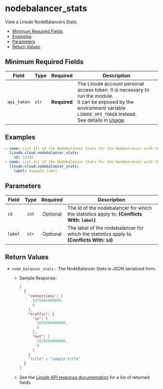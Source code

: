 # nodebalancer_stats

View a Linode NodeBalancers Stats.

- [Minimum Required Fields](#minimum-required-fields)
- [Examples](#examples)
- [Parameters](#parameters)
- [Return Values](#return-values)

## Minimum Required Fields
| Field       | Type  | Required     | Description                                                                                                                                                                                                              |
|-------------|-------|--------------|--------------------------------------------------------------------------------------------------------------------------------------------------------------------------------------------------------------------------|
| `api_token` | `str` | **Required** | The Linode account personal access token. It is necessary to run the module. <br/>It can be exposed by the environment variable `LINODE_API_TOKEN` instead. <br/>See details in [Usage](https://github.com/linode/ansible_linode?tab=readme-ov-file#usage). |

## Examples

```yaml
- name: List all of the Nodebalancer Stats for the Nodebalancer with the given id
  linode.cloud.nodebalancer_stats:
    id: 12345
- name: List all of the Nodebalancer Stats for the Nodebalancer with the given label
  linode.cloud.nodebalancer_stats:
    label: example_label
```


## Parameters

| Field     | Type | Required | Description                                                                  |
|-----------|------|----------|------------------------------------------------------------------------------|
| `id` | <center>`int`</center> | <center>Optional</center> | The id of the nodebalancer for which the statistics apply to.  **(Conflicts With: `label`)** |
| `label` | <center>`str`</center> | <center>Optional</center> | The label of the nodebalancer for which the statistics apply to.  **(Conflicts With: `id`)** |

## Return Values

- `node_balancer_stats` - The NodeBalancer Stats in JSON serialized form.

    - Sample Response:
        ```json
        [
          {
            "connections": [
              1679586600000,
              0
            ],
            "traffic": {
              "in": [
                1679586600000,
                0
              ],
              "out": [
                1679586600000,
                0
              ]
            }
            "title" : "sample-title"
          }
        ]
        ```
    - See the [Linode API response documentation](https://www.linode.com/docs/api/nodebalancers/#nodebalancer-statistics-view__responses) for a list of returned fields


